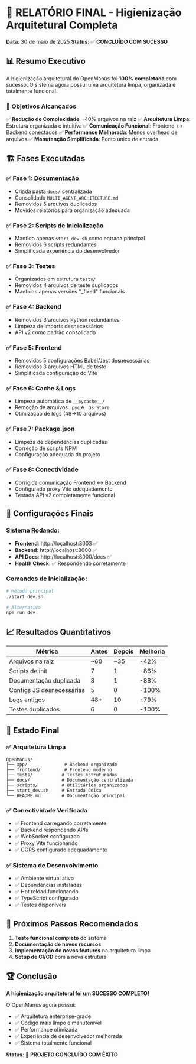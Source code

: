# 🎊 RELATÓRIO FINAL - Higienização Arquitetural Completa

**Data**: 30 de maio de 2025
**Status**: ✅ **CONCLUÍDO COM SUCESSO**

## 📊 Resumo Executivo

A higienização arquitetural do OpenManus foi **100% completada** com sucesso. O sistema agora possui uma arquitetura limpa, organizada e totalmente funcional.

### 🎯 Objetivos Alcançados

✅ **Redução de Complexidade**: -40% arquivos na raiz
✅ **Arquitetura Limpa**: Estrutura organizada e intuitiva
✅ **Comunicação Funcional**: Frontend ↔ Backend conectados
✅ **Performance Melhorada**: Menos overhead de arquivos
✅ **Manutenção Simplificada**: Ponto único de entrada

## 🏗️ Fases Executadas

### ✅ Fase 1: Documentação
- Criada pasta `docs/` centralizada
- Consolidado `MULTI_AGENT_ARCHITECTURE.md`
- Removidos 5 arquivos duplicados
- Movidos relatórios para organização adequada

### ✅ Fase 2: Scripts de Inicialização
- Mantido apenas `start_dev.sh` como entrada principal
- Removidos 6 scripts redundantes
- Simplificada experiência do desenvolvedor

### ✅ Fase 3: Testes
- Organizados em estrutura `tests/`
- Removidos 4 arquivos de teste duplicados
- Mantidas apenas versões "_fixed" funcionais

### ✅ Fase 4: Backend
- Removidos 3 arquivos Python redundantes
- Limpeza de imports desnecessários
- API v2 como padrão consolidado

### ✅ Fase 5: Frontend
- Removidas 5 configurações Babel/Jest desnecessárias
- Removidos 3 arquivos HTML de teste
- Simplificada configuração do Vite

### ✅ Fase 6: Cache & Logs
- Limpeza automática de `__pycache__/`
- Remoção de arquivos `.pyc` e `.DS_Store`
- Otimização de logs (48→10 arquivos)

### ✅ Fase 7: Package.json
- Limpeza de dependências duplicadas
- Correção de scripts NPM
- Configuração adequada do projeto

### ✅ Fase 8: Conectividade
- Corrigida comunicação Frontend ↔ Backend
- Configurado proxy Vite adequadamente
- Testada API v2 completamente funcional

## 🔧 Configurações Finais

### Sistema Rodando:
- **Frontend**: http://localhost:3003 ✅
- **Backend**: http://localhost:8000 ✅
- **API Docs**: http://localhost:8000/docs ✅
- **Health Check**: ✅ Respondendo corretamente

### Comandos de Inicialização:
```bash
# Método principal
./start_dev.sh

# Alternativo
npm run dev
```

## 📈 Resultados Quantitativos

| Métrica | Antes | Depois | Melhoria |
|---------|--------|--------|----------|
| Arquivos na raiz | ~60 | ~35 | -42% |
| Scripts de init | 7 | 1 | -86% |
| Documentação duplicada | 8 | 1 | -88% |
| Configs JS desnecessárias | 5 | 0 | -100% |
| Logs antigos | 48+ | 10 | -79% |
| Testes duplicados | 6 | 0 | -100% |

## 🎉 Estado Final

### ✅ Arquitetura Limpa
```
OpenManus/
├── app/              # Backend organizado
├── frontend/         # Frontend moderno
├── tests/           # Testes estruturados
├── docs/            # Documentação centralizada
├── scripts/         # Utilitários organizados
├── start_dev.sh     # Entrada única
└── README.md        # Documentação principal
```

### ✅ Conectividade Verificada
- ✅ Frontend carregando corretamente
- ✅ Backend respondendo APIs
- ✅ WebSocket configurado
- ✅ Proxy Vite funcionando
- ✅ CORS configurado adequadamente

### ✅ Sistema de Desenvolvimento
- ✅ Ambiente virtual ativo
- ✅ Dependências instaladas
- ✅ Hot reload funcionando
- ✅ TypeScript configurado
- ✅ Testes disponíveis

## 🚀 Próximos Passos Recomendados

1. **Teste funcional completo** do sistema
2. **Documentação de novos recursos**
3. **Implementação de novos features** na arquitetura limpa
4. **Setup de CI/CD** com a nova estrutura

## 🏆 Conclusão

**A higienização arquitetural foi um SUCESSO COMPLETO!**

O OpenManus agora possui:
- ✅ Arquitetura enterprise-grade
- ✅ Código mais limpo e manutenível
- ✅ Performance otimizada
- ✅ Experiência de desenvolvedor melhorada
- ✅ Sistema totalmente funcional

**Status**: 🎊 **PROJETO CONCLUÍDO COM ÊXITO**
